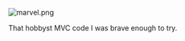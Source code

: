 ![marvel.png](https://bitbucket.org/repo/5bA7z6/images/839532886-marvel.png)

That hobbyst MVC code I was brave enough to try.
